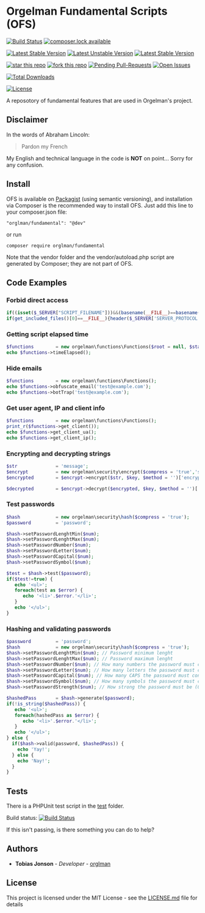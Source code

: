 # Orgelman Fundamental Scripts (OFS)
[![Build Status](https://travis-ci.org/orglman/fundamental.svg)](https://travis-ci.org/orglman/fundamental)
[![composer.lock available](https://poser.pugx.org/orglman/fundamental/composerlock)](https://packagist.org/packages/orglman/fundamental)

[![Latest Stable Version](https://poser.pugx.org/orglman/fundamental/v/stable.svg)](https://packagist.org/packages/orglman/fundamental)
[![Latest Unstable Version](https://poser.pugx.org/orglman/fundamental/v/unstable.svg)](https://packagist.org/packages/orglman/fundamental)
[![Latest Stable Version](https://img.shields.io/github/tag/orglman/fundamental.svg)](https://packagist.org/packages/orglman/fundamental)

[![star this repo](http://githubbadges.com/star.svg?user=orglman&repo=fundamental&style=flat)](https://github.com/orglman/fundamental)
[![fork this repo](http://githubbadges.com/fork.svg?user=orglman&repo=fundamental&style=flat)](https://github.com/orglman/fundamental/fork)
[![Pending Pull-Requests](http://githubbadges.herokuapp.com/orglman/fundamental/pulls.svg?style=flat)](https://github.com/orglman/fundamental/pulls)
[![Open Issues](http://githubbadges.herokuapp.com/orglman/fundamental/issues.svg?style=flat)](https://github.com/orglman/fundamental/issues)

[![Total Downloads](https://poser.pugx.org/orglman/fundamental/downloads)](https://packagist.org/packages/orglman/fundamental)

[![License](https://poser.pugx.org/orglman/fundamental/license.svg)](https://packagist.org/packages/orglman/fundamental)

A reposotory of fundamental features that are used in Orgelman's project.

## Disclaimer
In the words of Abraham Lincoln:
> Pardon my French

My English and technical language in the code is **NOT** on point... Sorry for any confusion.

## Install
OFS is available on [Packagist](https://packagist.org/packages/orglman/fundamental) (using semantic versioning), and installation via Composer is the recommended way to install OFS. Just add this line to your composer.json file:
```
"orglman/fundamental": "@dev"
```
or run
```
composer require orglman/fundamental
```
Note that the vendor folder and the vendor/autoload.php script are generated by Composer; they are not part of OFS.

## Code Examples

### Forbid direct access
```php
if((isset($_SERVER["SCRIPT_FILENAME"]))&&(basename(__FILE__)==basename($_SERVER["SCRIPT_FILENAME"]))){header($_SERVER['SERVER_PROTOCOL'].' 401 Unauthorized',true,401);header('Status: '.'401 Unauthorized');header('Retry-After: 86400');die('<h1>401 Unauthorized</h1>');}
if(get_included_files()[0]==__FILE__){header($_SERVER['SERVER_PROTOCOL'].' 401 Unauthorized', true, 401);header('Status: '.'401 Unauthorized');header('Retry-After: 86400');die('<h1>401 Unauthorized</h1>');}
```
### Getting script elapsed time 
```php
$functions        = new orgelman\functions\Functions($root = null, $start = microtime(true));
echo $functions->timeElapsed();
```
### Hide emails
```php
$functions        = new orgelman\functions\Functions();
echo $functions->obfuscate_email('test@example.com');
echo $functions->botTrap('test@example.com');
```

### Get user agent, IP and client info 
```php
$functions        = new orgelman\functions\Functions();
print_r($functions->get_client());
echo $functions->get_client_ua();
echo $functions->get_client_ip();
```

### Encrypting and decrypting strings
```php
$str              = 'message';
$encrypt          = new orgelman\security\encrypt($compress = 'true','sha256');
$encrypted        = $encrypt->encrypt($str, $key, $method = '')['encrypted'];

$decrypted        = $encrypt->decrypt($encrypted, $key, $method = '')['decrypted'];
```

### Test passwords
```php
$hash             = new orgelman\security\hash($compress = 'true');
$password         = 'password';

$hash->setPasswordLenghtMin($num);
$hash->setPasswordLenghtMax($num);
$hash->setPasswordNumber($num);
$hash->setPasswordLetter($num);
$hash->setPasswordCapital($num);
$hash->setPasswordSymbol($num);

$test = $hash->test($password);
if($test!=true) {
   echo '<ul>';
   foreach(test as $error) {
      echo '<li>'.$error.'</li>';
   }
   echo '</ul>';
}
```
### Hashing and validating passwords
```php
$password         = 'password';
$hash             = new orgelman\security\hash($compress = 'true');
$hash->setPasswordLenghtMin($num); // Password minimum lenght
$hash->setPasswordLenghtMax($num); // Password maximum lenght
$hash->setPasswordNumber($num); // How many numbers the password must contain
$hash->setPasswordLetter($num); // How many letters the password must contain
$hash->setPasswordCapital($num); // How many CAPS the password must contain
$hash->setPasswordSymbol($num); // How many symbols the password must contain
$hash->setPasswordStrength($num); // How strong the password must be (0-4)

$hashedPass       = $hash->generate($password);
if(!is_string($hashedPass)) {
   echo '<ul>';
   foreach(hashedPass as $error) {
      echo '<li>'.$error.'</li>';
   }
   echo '</ul>';
} else {
  if($hash->valid(password, $hashedPass)) {
    echo 'Yay!';
  } else {
    echo 'Nay!';
  }
}
```
## Tests
There is a PHPUnit test script in the [test](https://github.com/orglman/fundamental/tree/master/test/) folder.

Build status: [![Build Status](https://travis-ci.org/orglman/fundamental.svg)](https://travis-ci.org/orglman/fundamental)

If this isn't passing, is there something you can do to help?

## Authors

* **Tobias Jonson** - *Developer* - [orglman](https://github.com/orglman)

## License

This project is licensed under the MIT License - see the [LICENSE.md](LICENSE.md) file for details
